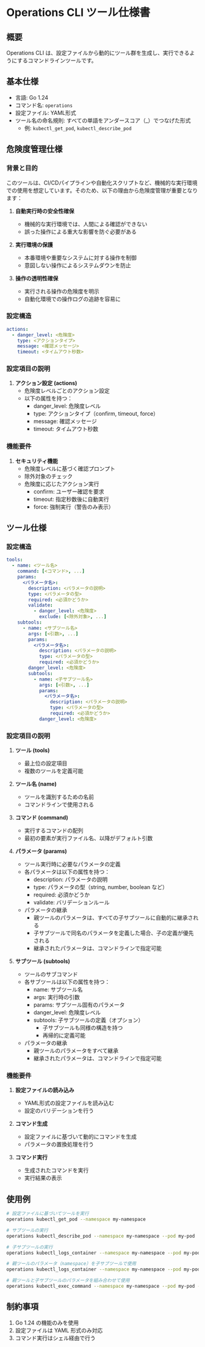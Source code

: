 # Operations CLI ツール仕様書

## 概要

Operations CLI は、設定ファイルから動的にツール群を生成し、実行できるようにするコマンドラインツールです。

## 基本仕様

- 言語: Go 1.24
- コマンド名: `operations`
- 設定ファイル: YAML形式
- ツール名の命名規則: すべての単語をアンダースコア（_）でつなげた形式
  - 例: `kubectl_get_pod`, `kubectl_describe_pod`

## 危険度管理仕様

### 背景と目的

このツールは、CI/CDパイプラインや自動化スクリプトなど、機械的な実行環境での使用を想定しています。そのため、以下の理由から危険度管理が重要となります：

1. **自動実行時の安全性確保**
   - 機械的な実行環境では、人間による確認ができない
   - 誤った操作による重大な影響を防ぐ必要がある

2. **実行環境の保護**
   - 本番環境や重要なシステムに対する操作を制御
   - 意図しない操作によるシステムダウンを防止

3. **操作の透明性確保**
   - 実行される操作の危険度を明示
   - 自動化環境での操作ログの追跡を容易に

### 設定構造

```yaml
actions:
  - danger_level: <危険度>
    type: <アクションタイプ>
    message: <確認メッセージ>
    timeout: <タイムアウト秒数>
```

### 設定項目の説明

1. **アクション設定 (actions)**
   - 危険度レベルごとのアクション設定
   - 以下の属性を持つ：
     - danger_level: 危険度レベル
     - type: アクションタイプ（confirm, timeout, force）
     - message: 確認メッセージ
     - timeout: タイムアウト秒数

### 機能要件

1. **セキュリティ機能**
   - 危険度レベルに基づく確認プロンプト
   - 除外対象のチェック
   - 危険度に応じたアクション実行
     - confirm: ユーザー確認を要求
     - timeout: 指定秒数後に自動実行
     - force: 強制実行（警告のみ表示）

## ツール仕様

### 設定構造

```yaml
tools:
  - name: <ツール名>
    command: [<コマンド>, ...]
    params:
      <パラメータ名>:
        description: <パラメータの説明>
        type: <パラメータの型>
        required: <必須かどうか>
        validate:
          - danger_level: <危険度>
            exclude: [<除外対象>, ...]
    subtools:
      - name: <サブツール名>
        args: [<引数>, ...]
        params:
          <パラメータ名>:
            description: <パラメータの説明>
            type: <パラメータの型>
            required: <必須かどうか>
        danger_level: <危険度>
        subtools:
          - name: <子サブツール名>
            args: [<引数>, ...]
            params:
              <パラメータ名>:
                description: <パラメータの説明>
                type: <パラメータの型>
                required: <必須かどうか>
            danger_level: <危険度>
```

### 設定項目の説明

1. **ツール (tools)**
   - 最上位の設定項目
   - 複数のツールを定義可能

2. **ツール名 (name)**
   - ツールを識別するための名前
   - コマンドラインで使用される

3. **コマンド (command)**
   - 実行するコマンドの配列
   - 最初の要素が実行ファイル名、以降がデフォルト引数

4. **パラメータ (params)**
   - ツール実行時に必要なパラメータの定義
   - 各パラメータは以下の属性を持つ：
     - description: パラメータの説明
     - type: パラメータの型（string, number, boolean など）
     - required: 必須かどうか
     - validate: バリデーションルール
   - パラメータの継承
     - 親ツールのパラメータは、すべての子サブツールに自動的に継承される
     - 子サブツールで同名のパラメータを定義した場合、子の定義が優先される
     - 継承されたパラメータは、コマンドラインで指定可能

5. **サブツール (subtools)**
   - ツールのサブコマンド
   - 各サブツールは以下の属性を持つ：
     - name: サブツール名
     - args: 実行時の引数
     - params: サブツール固有のパラメータ
     - danger_level: 危険度レベル
     - subtools: 子サブツールの定義（オプション）
       - 子サブツールも同様の構造を持つ
       - 再帰的に定義可能
   - パラメータの継承
     - 親ツールのパラメータをすべて継承
     - 継承されたパラメータは、コマンドラインで指定可能

### 機能要件

1. **設定ファイルの読み込み**
   - YAML形式の設定ファイルを読み込む
   - 設定のバリデーションを行う

2. **コマンド生成**
   - 設定ファイルに基づいて動的にコマンドを生成
   - パラメータの置換処理を行う

3. **コマンド実行**
   - 生成されたコマンドを実行
   - 実行結果の表示

## 使用例

```bash
# 設定ファイルに基づいてツールを実行
operations kubectl_get_pod --namespace my-namespace

# サブツールの実行
operations kubectl_describe_pod --namespace my-namespace --pod my-pod

# 子サブツールの実行
operations kubectl_logs_container --namespace my-namespace --pod my-pod --container my-container

# 親ツールのパラメータ（namespace）を子サブツールで使用
operations kubectl_logs_container --namespace my-namespace --pod my-pod --container my-container

# 親ツールと子サブツールのパラメータを組み合わせて使用
operations kubectl_exec_command --namespace my-namespace --pod my-pod --container my-container --command "ls -la"
```

## 制約事項

1. Go 1.24 の機能のみを使用
2. 設定ファイルは YAML 形式のみ対応
3. コマンド実行はシェル経由で行う 